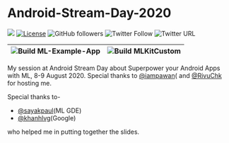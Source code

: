 # Android-Stream-Day-2020

[![](https://img.shields.io/badge/Rishit-Dagli-brightgreen.svg?colorB=00ff00)](https://www.rishit.tech)
[![License](https://img.shields.io/badge/License-Apache%202.0-blue.svg)](https://opensource.org/licenses/Apache-2.0)
![GitHub followers](https://img.shields.io/github/followers/Rishit-dagli?style=social)
![Twitter Follow](https://img.shields.io/twitter/follow/rishit_dagli?style=social)
![Twitter URL](https://img.shields.io/twitter/url?style=social&url=https%3A%2F%2Fgithub.com%2FRishit-dagli%2FAndroid-Stream-Day-2020)

|![Build ML-Example-App](https://github.com/Rishit-dagli/Android-Stream-Day-2020/workflows/Build%20ML-Example-App/badge.svg)|![Build MLKitCustom](https://github.com/Rishit-dagli/Android-Stream-Day-2020/workflows/Build%20MLKitCustom/badge.svg)|
|---|---|

My session at Android Stream Day about Superpower your Android Apps with ML, 8-9 August 2020. Special thanks to [@iampawan](https://github.com/iampawan)( and 
[@RivuChk](https://github.com/RivuChk) for hosting me.

Special thanks to-

* [@sayakpaul](https://github.com/sayakpaul)(ML GDE)
* [@khanhlvg](https://github.com/khanhlvg)(Google)

who helped me in putting together the slides.
